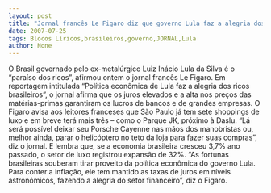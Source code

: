 ```yaml
---
layout: post
title: "Jornal francês Le Figaro diz que governo Lula faz a alegria dos ricos brasileiros"
date: 2007-07-25
tags: Blocos Líricos,brasileiros,governo,JORNAL,Lula
author: None
---
```

O Brasil governado pelo ex-metal&uacute;rgico Luiz In&aacute;cio Lula da Silva &eacute; o &ldquo;para&iacute;so dos ricos&rdquo;, afirmou ontem o jornal franc&ecirc;s Le Figaro. Em reportagem intitulada &ldquo;Pol&iacute;tica econ&ocirc;mica de Lula faz a alegria dos ricos brasileiros&rdquo;, o jornal afirma que os juros elevados e a alta nos pre&ccedil;os das mat&eacute;rias-primas garantiram os lucros de bancos e de grandes empresas. 
O Figaro avisa aos leitores franceses que S&atilde;o Paulo j&aacute; tem sete shoppings de luxo e em breve ter&aacute; mais tr&ecirc;s &ndash;&nbsp;como o Parque JK, pr&oacute;ximo &agrave; Daslu. &ldquo;L&aacute; ser&aacute; poss&iacute;vel deixar seu Porsche Cayenne nas m&atilde;os dos manobristas ou, melhor ainda, parar o helic&oacute;ptero no teto da loja para fazer suas compras&rdquo;, diz o jornal. 
E lembra que, se a economia brasileira cresceu 3,7% ano passado, o setor de luxo registrou expans&atilde;o de 32%. &ldquo;As&nbsp;fortunas brasileiras souberam tirar proveito da pol&iacute;tica 
econ&ocirc;mica do governo Lula. Para conter a infla&ccedil;&atilde;o, ele tem mantido as taxas de juros em n&iacute;veis astron&ocirc;micos, fazendo a alegria do setor financeiro&rdquo;, diz o Figaro. 